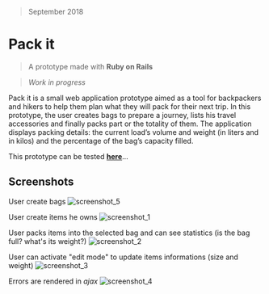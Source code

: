 > September 2018

# Pack it

> A prototype made with **Ruby on Rails**

> *Work in progress*

Pack it is a small web application prototype aimed as a tool for backpackers and hikers to help them plan what they will pack for their next trip. In this prototype, the user creates bags to prepare a journey, lists his travel accessories and finally packs part or the totality of them. The application displays packing details: the current load’s volume and weight (in liters and in kilos) and the percentage of the bag’s capacity filled.

This prototype can be tested **[here](https://packpack.herokuapp.com/)**...

## Screenshots

User create bags
![screenshot_5](https://raw.githubusercontent.com/bigbigdoudou/packit/master/app/assets/images/packit_5.png)

User create items he owns
![screenshot_1](https://raw.githubusercontent.com/bigbigdoudou/packit/master/app/assets/images/packit_1.png)

User packs items into the selected bag and can see statistics (is the bag full? what's its weight?)
![screenshot_2](https://raw.githubusercontent.com/bigbigdoudou/packit/master/app/assets/images/packit_2.png)

User can activate "edit mode" to update items informations (size and weight)
![screenshot_3](https://raw.githubusercontent.com/bigbigdoudou/packit/master/app/assets/images/packit_3.png)

Errors are rendered in *ajax*
![screenshot_4](https://raw.githubusercontent.com/bigbigdoudou/packit/master/app/assets/images/packit_4.png)
